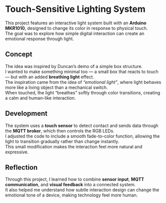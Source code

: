 # Touch-Sensitive Lighting System
This project features an interactive light system built with an **Arduino MKR1010**, designed to change its color in response to physical touch.  
The goal was to explore how simple digital interaction can create an emotional response through light.

## Concept
The idea was inspired by Duncan’s demo of a simple box structure.  
I wanted to make something minimal too — a small box that reacts to touch — but with an added **breathing light** effect.  
The inspiration came from the idea of *“emotional light”*, where light behaves more like a living object than a mechanical switch.  
When touched, the light “breathes” softly through color transitions, creating a calm and human-like interaction.

## Development
The system uses a **touch sensor** to detect contact and sends data through the **MQTT broker**, which then controls the RGB LEDs.  
I adjusted the code to include a smooth fade-to-color function, allowing the light to transition gradually rather than change instantly.  
This small modification makes the interaction feel more natural and expressive.

## Reflection
Through this project, I learned how to combine **sensor input**, **MQTT communication**, and **visual feedback** into a connected system.  
It also helped me understand how subtle interaction design can change the emotional tone of a device, making technology feel more human.
